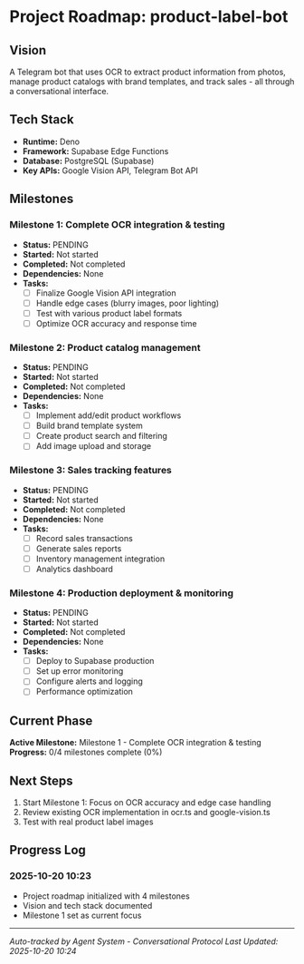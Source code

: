 # Project Roadmap: product-label-bot

## Vision
A Telegram bot that uses OCR to extract product information from photos, manage product catalogs with brand templates, and track sales - all through a conversational interface.

## Tech Stack
- **Runtime:** Deno
- **Framework:** Supabase Edge Functions
- **Database:** PostgreSQL (Supabase)
- **Key APIs:** Google Vision API, Telegram Bot API

## Milestones

### Milestone 1: Complete OCR integration & testing
- **Status:** PENDING
- **Started:** Not started
- **Completed:** Not completed
- **Dependencies:** None
- **Tasks:**
  - [ ] Finalize Google Vision API integration
  - [ ] Handle edge cases (blurry images, poor lighting)
  - [ ] Test with various product label formats
  - [ ] Optimize OCR accuracy and response time

### Milestone 2: Product catalog management
- **Status:** PENDING
- **Started:** Not started
- **Completed:** Not completed
- **Dependencies:** None
- **Tasks:**
  - [ ] Implement add/edit product workflows
  - [ ] Build brand template system
  - [ ] Create product search and filtering
  - [ ] Add image upload and storage

### Milestone 3: Sales tracking features
- **Status:** PENDING
- **Started:** Not started
- **Completed:** Not completed
- **Dependencies:** None
- **Tasks:**
  - [ ] Record sales transactions
  - [ ] Generate sales reports
  - [ ] Inventory management integration
  - [ ] Analytics dashboard

### Milestone 4: Production deployment & monitoring
- **Status:** PENDING
- **Started:** Not started
- **Completed:** Not completed
- **Dependencies:** None
- **Tasks:**
  - [ ] Deploy to Supabase production
  - [ ] Set up error monitoring
  - [ ] Configure alerts and logging
  - [ ] Performance optimization

## Current Phase
**Active Milestone:** Milestone 1 - Complete OCR integration & testing
**Progress:** 0/4 milestones complete (0%)

## Next Steps
1. Start Milestone 1: Focus on OCR accuracy and edge case handling
2. Review existing OCR implementation in ocr.ts and google-vision.ts
3. Test with real product label images

## Progress Log
### 2025-10-20 10:23
- Project roadmap initialized with 4 milestones
- Vision and tech stack documented
- Milestone 1 set as current focus

---
*Auto-tracked by Agent System - Conversational Protocol*
*Last Updated: 2025-10-20 10:24*
